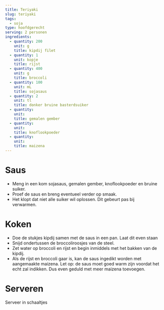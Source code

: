 ```yaml
---
title: Teriyaki
slug: teriyaki
tags: 
  - soja
type: hoofdgerecht
serving: 2 personen
ingredients:
  - quantity: 200
    unit: g
    title: kipdij filet
  - quantity: 1
    unit: kopje
    title: rijst
  - quantity: 400
    unit: g
    title: broccoli
  - quantity: 100
    unit: mL
    title: sojasaus
  - quantity: 2
    unit: tl
    title: donker bruine basterdsuiker
  - quantity: 
    unit: 
    title: gemalen gember
  - quantity: 
    unit: 
    title: knoflookpoeder
  - quantity: 
    unit: 
    title: maizena
---
```


# Saus

- Meng in een kom sojasaus, gemalen gember, knoflookpoeder en bruine suiker.
- Proef de saus en breng eventueel verder op smaak.
- Het klopt dat niet alle suiker wil oplossen. Dit gebeurt pas bij verwarmen.


# Koken

- Doe de stukjes kipdij samen met de saus in een pan. Laat dit even staan
- Snijd ondertussen de broccoliroosjes van de steel.
- Zet water op broccoli en rijst en begin inmiddels met het bakken van de kipdij. 
- Als de rijst en broccoli gaar is, kan de saus ingedikt worden met aangemaakte maizena. Let op: de saus moet goed warm zijn voordat het echt zal indikken. Dus even geduld met meer maizena toevoegen.



# Serveren

Serveer in schaaltjes
